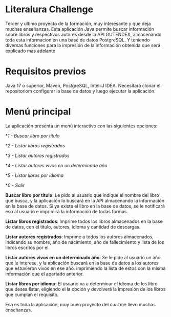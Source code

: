 # Literalura Challenge
Tercer y ultimo proyecto de la formación, muy interesante y que deja muchas enseñanzas. Esta aplicación Java permite buscar información sobre libros y respectivos autores desde la API GUTENDEX, almacenando toda esta informacion en una base de datos PostgreSQL. Y teniendo diversas funciones para la impresión de la información obtenida que será explicado mas adelante


# Requisitos previos
Java 17 o superior, Maven, PostgreSQL, IntelliJ IDEA. Necesitará clonar el repositoriom configurar la base de datos y luego ejecutar la aplicación.


# Menú principal
La aplicación presenta un menú interactivo con las siguientes opciones:

**1 - Buscar libro por título*

**2 - Listar libros registrados*

**3 - Listar autores registrados*

**4 - Listar autores vivos en un determinado año*

**5 - Listar libros por idioma*

**0 - Salir*


  **Buscar libro por título**: Le pido al usuario que indique el nombre del libro que busca, y la aplicación lo buscará en la API almacenando la información en la base de datos. Si ya existe el libro en la base de datos, se le notificará eso al usuario e imprimirá la información de todas formas.


  **Listar libros registrados**: Imprime todos los libros almacenados en la base de datos, con el titulo, autores, idioma y cantidad de descargas.


  **Listar autores registrados**: Imprime a todos los autores almacenados, indicando su nombre, año de nacimiento, año de fallecimiento y lista de los libros escritos por el.


  **Listar autores vivos en un determinado año**: Se le pide al usuario un año que le interese, y la aplicación buscará en la base de datos a los autores que estuvieron vivos en ese año. imprimiendo la lista de estos con la misma información que el apartado anterior.


   **Listar libros por idioma**: El usuario va a determinar el idioma de los libro que desea listar, eligiendo el la opción y devolverá la impresión de los libros que cumplan el requisito.



   Esa es toda la aplicación, muy buen proyecto del cual me llevo muchas enseñanzas.
